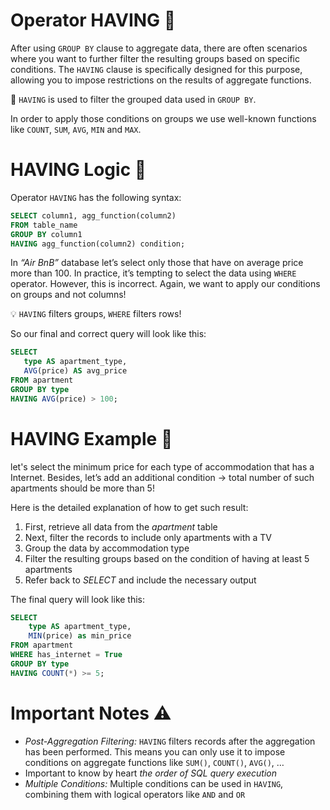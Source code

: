 # Operator HAVING 🛒

After using `GROUP BY` clause to aggregate data, there are often scenarios where you want to further filter the resulting groups based on specific conditions. The `HAVING` clause is specifically designed for this purpose, allowing you to impose restrictions on the results of aggregate functions.

<aside>

📖 `HAVING` is used to filter the grouped data used in `GROUP BY`.

</aside>

In order to apply those conditions on groups we use well-known functions like `COUNT`, `SUM`, `AVG`, `MIN` and `MAX`.

# HAVING Logic 🧩

Operator `HAVING` has the following syntax:

```sql
SELECT column1, agg_function(column2)
FROM table_name
GROUP BY column1
HAVING agg_function(column2) condition;
```

In *“Air BnB”* database let’s select only those that have on average price more than 100. In practice, it’s tempting to select the data using `WHERE` operator. However, this is incorrect. Again, we want to apply our conditions on groups and not columns!

<aside>

💡 `HAVING` filters groups, `WHERE` filters rows!

</aside>

So our final and correct query will look like this:

```sql
SELECT
   type AS apartment_type,
   AVG(price) AS avg_price
FROM apartment
GROUP BY type
HAVING AVG(price) > 100;
```

# HAVING Example 🧪

let's select the minimum price for each type of accommodation that has a Internet. Besides, let’s add an additional condition → total number of such apartments should be more than 5!

Here is the detailed explanation of how to get such result:

1. First, retrieve all data from the _apartment_ table
2. Next, filter the records to include only apartments with a TV
3. Group the data by accommodation type
4. Filter the resulting groups based on the condition of having at least 5 apartments
5. Refer back to *SELECT* and include the necessary output

The final query will look like this:

```sql
SELECT
    type AS apartment_type,
    MIN(price) as min_price
FROM apartment
WHERE has_internet = True
GROUP BY type
HAVING COUNT(*) >= 5;
```

# Important Notes ⚠️

- *Post-Aggregation Filtering:* `HAVING` filters records after the aggregation has been performed. This means you can only use it to impose conditions on aggregate functions like `SUM()`, `COUNT()`, `AVG()`, …
- Important to know by heart *the order of SQL query execution*
- *Multiple Conditions:* Multiple conditions can be used in `HAVING`, combining them with logical operators like `AND` and `OR`